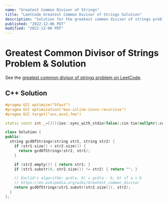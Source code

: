 ```yaml
---
name: "Greatest Common Divisor of Strings"
title: "LeetCode Greatest Common Divisor of Strings Solution"
description: "Solution for the greatest common divisor of strings problem from LeetCode."
published: "2022-12-06 PDT"
modified: "2022-12-06 PDT"
---
```


# Greatest Common Divisor of Strings Problem & Solution

See the [greatest common divisor of strings problem on LeetCode](https://leetcode.com/problems/greatest-common-divisor-of-strings).

## C++ Solution

```cpp
#pragma GCC optimize("Ofast")
#pragma GCC optimization("max-inline-insns-recursive")
#pragma GCC target("avx,avx2,fma")

static const int _=[](){ios::sync_with_stdio(false);cin.tie(nullptr);cout.tie(nullptr);return 0;}();

class Solution {
public:
  string gcdOfStrings(string str1, string str2) {
    if (str1.size() < str2.size()) {
      return gcdOfStrings(str2, str1);
    }

    if (str2.empty()) { return str1; }
    if (str1.substr(0, str2.size()) != str2) { return ""; }

    // Euclid's algorithm: gcd(a, b) = gcd(a - b, b) if a > b
    // https://en.wikipedia.org/wiki/Greatest_common_divisor
    return gcdOfStrings(str1.substr(str2.size()), str2);
  }
};
```
